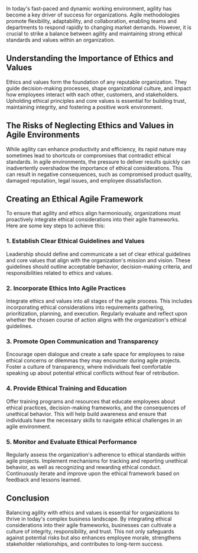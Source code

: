 
In today's fast-paced and dynamic working environment, agility has become a key driver of success for organizations. Agile methodologies promote flexibility, adaptability, and collaboration, enabling teams and departments to respond rapidly to changing market demands. However, it is crucial to strike a balance between agility and maintaining strong ethical standards and values within an organization.

Understanding the Importance of Ethics and Values
-------------------------------------------------

Ethics and values form the foundation of any reputable organization. They guide decision-making processes, shape organizational culture, and impact how employees interact with each other, customers, and stakeholders. Upholding ethical principles and core values is essential for building trust, maintaining integrity, and fostering a positive work environment.

The Risks of Neglecting Ethics and Values in Agile Environments
---------------------------------------------------------------

While agility can enhance productivity and efficiency, its rapid nature may sometimes lead to shortcuts or compromises that contradict ethical standards. In agile environments, the pressure to deliver results quickly can inadvertently overshadow the importance of ethical considerations. This can result in negative consequences, such as compromised product quality, damaged reputation, legal issues, and employee dissatisfaction.

Creating an Ethical Agile Framework
-----------------------------------

To ensure that agility and ethics align harmoniously, organizations must proactively integrate ethical considerations into their agile frameworks. Here are some key steps to achieve this:

### 1. Establish Clear Ethical Guidelines and Values

Leadership should define and communicate a set of clear ethical guidelines and core values that align with the organization's mission and vision. These guidelines should outline acceptable behavior, decision-making criteria, and responsibilities related to ethics and values.

### 2. Incorporate Ethics Into Agile Practices

Integrate ethics and values into all stages of the agile process. This includes incorporating ethical considerations into requirements gathering, prioritization, planning, and execution. Regularly evaluate and reflect upon whether the chosen course of action aligns with the organization's ethical guidelines.

### 3. Promote Open Communication and Transparency

Encourage open dialogue and create a safe space for employees to raise ethical concerns or dilemmas they may encounter during agile projects. Foster a culture of transparency, where individuals feel comfortable speaking up about potential ethical conflicts without fear of retribution.

### 4. Provide Ethical Training and Education

Offer training programs and resources that educate employees about ethical practices, decision-making frameworks, and the consequences of unethical behavior. This will help build awareness and ensure that individuals have the necessary skills to navigate ethical challenges in an agile environment.

### 5. Monitor and Evaluate Ethical Performance

Regularly assess the organization's adherence to ethical standards within agile projects. Implement mechanisms for tracking and reporting unethical behavior, as well as recognizing and rewarding ethical conduct. Continuously iterate and improve upon the ethical framework based on feedback and lessons learned.

Conclusion
----------

Balancing agility with ethics and values is essential for organizations to thrive in today's complex business landscape. By integrating ethical considerations into their agile frameworks, businesses can cultivate a culture of integrity, responsibility, and trust. This not only safeguards against potential risks but also enhances employee morale, strengthens stakeholder relationships, and contributes to long-term success.
